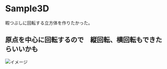 # Sample3D
暇つぶしに回転する立方体を作りたかった。


## 原点を中心に回転するので　縦回転、横回転もできたらいいかも




![イメージ](https://user-images.githubusercontent.com/75683178/218306969-2852da62-579b-473c-9677-961327e1f12d.png)
